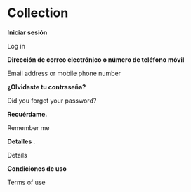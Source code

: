 # Collection

**Iniciar sesión**

Log in

**Dirección de correo electrónico o número de teléfono móvil**

Email address or mobile phone number

**¿Olvidaste tu contraseña?**

Did you forget your password?

**Recuérdame.** 

Remember me

**Detalles .** 

Details

**Condiciones de uso** 

Terms of use
